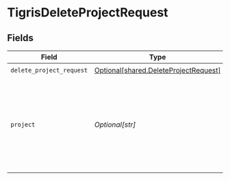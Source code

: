 # TigrisDeleteProjectRequest


## Fields

| Field                                                                                                       | Type                                                                                                        | Required                                                                                                    | Description                                                                                                 |
| ----------------------------------------------------------------------------------------------------------- | ----------------------------------------------------------------------------------------------------------- | ----------------------------------------------------------------------------------------------------------- | ----------------------------------------------------------------------------------------------------------- |
| `delete_project_request`                                                                                    | [Optional[shared.DeleteProjectRequest]](undefined/models/shared/deleteprojectrequest.md)                    | :heavy_check_mark:                                                                                          | N/A                                                                                                         |
| `project`                                                                                                   | *Optional[str]*                                                                                             | :heavy_check_mark:                                                                                          | Delete Project with this name. <p></p>**Note**: Deletes all resources under this project. Use with caution. |